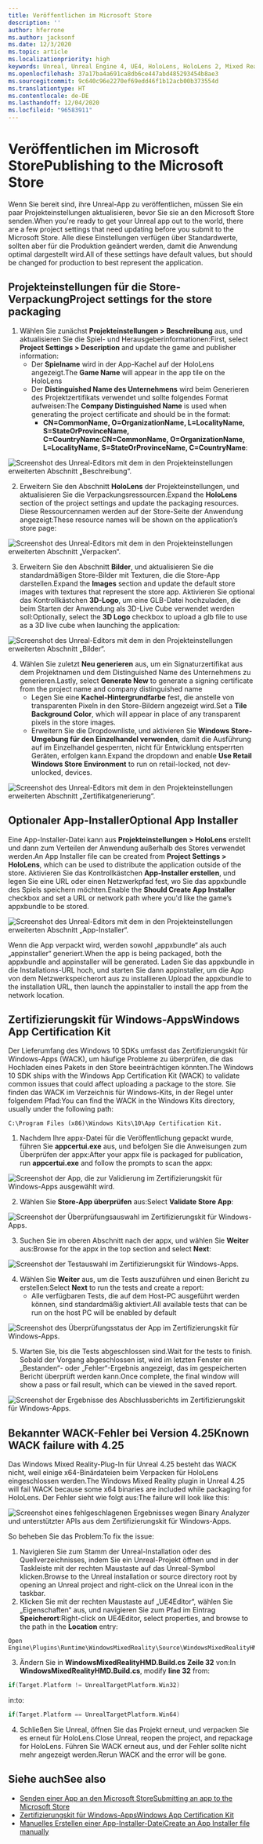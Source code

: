 ```yaml
---
title: Veröffentlichen im Microsoft Store
description: ''
author: hferrone
ms.author: jacksonf
ms.date: 12/3/2020
ms.topic: article
ms.localizationpriority: high
keywords: Unreal, Unreal Engine 4, UE4, HoloLens, HoloLens 2, Mixed Reality, Entwicklung, Dokumentation, Leitfäden, Features, Mixed Reality-Headset, Windows Mixed Reality-Headset, Virtual Reality-Headset, Veröffentlichen, Verteilung, Microsoft Store
ms.openlocfilehash: 37a17ba4a691ca8db6ce447abd485293454b8ae3
ms.sourcegitcommit: 9c640c96e2270ef69edd46f1b12acb00b373554d
ms.translationtype: HT
ms.contentlocale: de-DE
ms.lasthandoff: 12/04/2020
ms.locfileid: "96583911"
---
```

# <a name="publishing-to-the-microsoft-store"></a><span data-ttu-id="b6c3c-103">Veröffentlichen im Microsoft Store</span><span class="sxs-lookup"><span data-stu-id="b6c3c-103">Publishing to the Microsoft Store</span></span>

<span data-ttu-id="b6c3c-104">Wenn Sie bereit sind, ihre Unreal-App zu veröffentlichen, müssen Sie ein paar Projekteinstellungen aktualisieren, bevor Sie sie an den Microsoft Store senden.</span><span class="sxs-lookup"><span data-stu-id="b6c3c-104">When you're ready to get your Unreal app out to the world, there are a few project settings that need updating before you submit to the Microsoft Store.</span></span> <span data-ttu-id="b6c3c-105">Alle diese Einstellungen verfügen über Standardwerte, sollten aber für die Produktion geändert werden, damit die Anwendung optimal dargestellt wird.</span><span class="sxs-lookup"><span data-stu-id="b6c3c-105">All of these settings have default values, but should be changed for production to best represent the application.</span></span>

## <a name="project-settings-for-the-store-packaging"></a><span data-ttu-id="b6c3c-106">Projekteinstellungen für die Store-Verpackung</span><span class="sxs-lookup"><span data-stu-id="b6c3c-106">Project settings for the store packaging</span></span>

1. <span data-ttu-id="b6c3c-107">Wählen Sie zunächst **Projekteinstellungen > Beschreibung** aus, und aktualisieren Sie die Spiel- und Herausgeberinformationen:</span><span class="sxs-lookup"><span data-stu-id="b6c3c-107">First, select **Project Settings > Description** and update the game and publisher information:</span></span> 
    * <span data-ttu-id="b6c3c-108">Der **Spielname** wird in der App-Kachel auf der HoloLens angezeigt.</span><span class="sxs-lookup"><span data-stu-id="b6c3c-108">The **Game Name** will appear in the app tile on the HoloLens</span></span>
    * <span data-ttu-id="b6c3c-109">Der **Distinguished Name des Unternehmens** wird beim Generieren des Projektzertifikats verwendet und sollte folgendes Format aufweisen:</span><span class="sxs-lookup"><span data-stu-id="b6c3c-109">The **Company Distinguished Name** is used when generating the project certificate and should be in the format:</span></span> 
        * <span data-ttu-id="b6c3c-110">**CN=CommonName, O=OrganizationName, L=LocalityName, S=StateOrProvinceName, C=CountryName**:</span><span class="sxs-lookup"><span data-stu-id="b6c3c-110">**CN=CommonName, O=OrganizationName, L=LocalityName, S=StateOrProvinceName, C=CountryName**:</span></span>

![Screenshot des Unreal-Editors mit dem in den Projekteinstellungen erweiterten Abschnitt „Beschreibung“.](images/unreal-publishing-img-01.png)

2. <span data-ttu-id="b6c3c-112">Erweitern Sie den Abschnitt **HoloLens** der Projekteinstellungen, und aktualisieren Sie die Verpackungsressourcen.</span><span class="sxs-lookup"><span data-stu-id="b6c3c-112">Expand the **HoloLens** section of the project settings and update the packaging resources.</span></span>  <span data-ttu-id="b6c3c-113">Diese Ressourcennamen werden auf der Store-Seite der Anwendung angezeigt:</span><span class="sxs-lookup"><span data-stu-id="b6c3c-113">These resource names will be shown on the application’s store page:</span></span>

![Screenshot des Unreal-Editors mit dem in den Projekteinstellungen erweiterten Abschnitt „Verpacken“.](images/unreal-publishing-img-02.png)

3. <span data-ttu-id="b6c3c-115">Erweitern Sie den Abschnitt **Bilder**, und aktualisieren Sie die standardmäßigen Store-Bilder mit Texturen, die die Store-App darstellen.</span><span class="sxs-lookup"><span data-stu-id="b6c3c-115">Expand the **Images** section and update the default store images with textures that represent the store app.</span></span>  <span data-ttu-id="b6c3c-116">Aktivieren Sie optional das Kontrollkästchen **3D-Logo**, um eine GLB-Datei hochzuladen, die beim Starten der Anwendung als 3D-Live Cube verwendet werden soll:</span><span class="sxs-lookup"><span data-stu-id="b6c3c-116">Optionally, select the **3D Logo** checkbox to upload a glb file to use as a 3D live cube when launching the application:</span></span>

![Screenshot des Unreal-Editors mit dem in den Projekteinstellungen erweiterten Abschnitt „Bilder“.](images/unreal-publishing-img-03.png)

4. <span data-ttu-id="b6c3c-118">Wählen Sie zuletzt **Neu generieren** aus, um ein Signaturzertifikat aus dem Projektnamen und dem Distinguished Name des Unternehmens zu generieren.</span><span class="sxs-lookup"><span data-stu-id="b6c3c-118">Lastly, select **Generate New** to generate a signing certificate from the project name and company distinguished name</span></span>  
    * <span data-ttu-id="b6c3c-119">Legen Sie eine **Kachel-Hintergrundfarbe** fest, die anstelle von transparenten Pixeln in den Store-Bildern angezeigt wird.</span><span class="sxs-lookup"><span data-stu-id="b6c3c-119">Set a **Tile Background Color**, which will appear in place of any transparent pixels in the store images.</span></span>
    * <span data-ttu-id="b6c3c-120">Erweitern Sie die Dropdownliste, und aktivieren Sie **Windows Store-Umgebung für den Einzelhandel verwenden**, damit die Ausführung auf im Einzelhandel gesperrten, nicht für Entwicklung entsperrten Geräten, erfolgen kann.</span><span class="sxs-lookup"><span data-stu-id="b6c3c-120">Expand the dropdown and enable **Use Retail Windows Store Environment** to run on retail-locked, not dev-unlocked, devices.</span></span>

![Screenshot des Unreal-Editors mit dem in den Projekteinstellungen erweiterten Abschnitt „Zertifikatgenerierung“.](images/unreal-publishing-img-04.png)

## <a name="optional-app-installer"></a><span data-ttu-id="b6c3c-122">Optionaler App-Installer</span><span class="sxs-lookup"><span data-stu-id="b6c3c-122">Optional App Installer</span></span>

<span data-ttu-id="b6c3c-123">Eine App-Installer-Datei kann aus **Projekteinstellungen > HoloLens** erstellt und dann zum Verteilen der Anwendung außerhalb des Stores verwendet werden.</span><span class="sxs-lookup"><span data-stu-id="b6c3c-123">An App Installer file can be created from **Project Settings > HoloLens**, which can be used to distribute the application outside of the store.</span></span>  <span data-ttu-id="b6c3c-124">Aktivieren Sie das Kontrollkästchen **App-Installer erstellen**, und legen Sie eine URL oder einen Netzwerkpfad fest, wo Sie das appxbundle des Spiels speichern möchten.</span><span class="sxs-lookup"><span data-stu-id="b6c3c-124">Enable the **Should Create App Installer** checkbox and set a URL or network path where you'd like the game’s appxbundle to be stored.</span></span>  

![Screenshot des Unreal-Editors mit dem in den Projekteinstellungen erweiterten Abschnitt „App-Installer“.](images/unreal-publishing-img-05.png)

<span data-ttu-id="b6c3c-126">Wenn die App verpackt wird, werden sowohl „appxbundle“ als auch „appinstaller“ generiert.</span><span class="sxs-lookup"><span data-stu-id="b6c3c-126">When the app is being packaged, both the appxbundle and appinstaller will be generated.</span></span>  <span data-ttu-id="b6c3c-127">Laden Sie das appxbundle in die Installations-URL hoch, und starten Sie dann appinstaller, um die App von dem Netzwerkspeicherort aus zu installieren.</span><span class="sxs-lookup"><span data-stu-id="b6c3c-127">Upload the appxbundle to the installation URL, then launch the appinstaller to install the app from the network location.</span></span>

## <a name="windows-app-certification-kit"></a><span data-ttu-id="b6c3c-128">Zertifizierungskit für Windows-Apps</span><span class="sxs-lookup"><span data-stu-id="b6c3c-128">Windows App Certification Kit</span></span>

<span data-ttu-id="b6c3c-129">Der Lieferumfang des Windows 10 SDKs umfasst das Zertifizierungskit für Windows-Apps (WACK), um häufige Probleme zu überprüfen, die das Hochladen eines Pakets in den Store beeinträchtigen könnten.</span><span class="sxs-lookup"><span data-stu-id="b6c3c-129">The Windows 10 SDK ships with the Windows App Certification Kit (WACK) to validate common issues that could affect uploading a package to the store.</span></span>  <span data-ttu-id="b6c3c-130">Sie finden das WACK im Verzeichnis für Windows-Kits, in der Regel unter folgendem Pfad:</span><span class="sxs-lookup"><span data-stu-id="b6c3c-130">You can find the WACK in the Windows Kits directory, usually under the following path:</span></span> 

```
C:\Program Files (x86)\Windows Kits\10\App Certification Kit.
```

1. <span data-ttu-id="b6c3c-131">Nachdem Ihre appx-Datei für die Veröffentlichung gepackt wurde, führen Sie **appcertui.exe** aus, und befolgen Sie die Anweisungen zum Überprüfen der appx:</span><span class="sxs-lookup"><span data-stu-id="b6c3c-131">After your appx file is packaged for publication, run **appcertui.exe** and follow the prompts to scan the appx:</span></span>

![Screenshot der App, die zur Validierung im Zertifizierungskit für Windows-Apps ausgewählt wird.](images/unreal-publishing-img-06.png)

2. <span data-ttu-id="b6c3c-133">Wählen Sie **Store-App überprüfen** aus:</span><span class="sxs-lookup"><span data-stu-id="b6c3c-133">Select **Validate Store App**:</span></span>

![Screenshot der Überprüfungsauswahl im Zertifizierungskit für Windows-Apps.](images/unreal-publishing-img-07.png)

3. <span data-ttu-id="b6c3c-135">Suchen Sie im oberen Abschnitt nach der appx, und wählen Sie **Weiter** aus:</span><span class="sxs-lookup"><span data-stu-id="b6c3c-135">Browse for the appx in the top section and select **Next**:</span></span>

![Screenshot der Testauswahl im Zertifizierungskit für Windows-Apps.](images/unreal-publishing-img-08.png)

4. <span data-ttu-id="b6c3c-137">Wählen Sie **Weiter** aus, um die Tests auszuführen und einen Bericht zu erstellen:</span><span class="sxs-lookup"><span data-stu-id="b6c3c-137">Select **Next** to run the tests and create a report:</span></span>
    * <span data-ttu-id="b6c3c-138">Alle verfügbaren Tests, die auf dem Host-PC ausgeführt werden können, sind standardmäßig aktiviert.</span><span class="sxs-lookup"><span data-stu-id="b6c3c-138">All available tests that can be run on the host PC will be enabled by default</span></span>

![Screenshot des Überprüfungsstatus der App im Zertifizierungskit für Windows-Apps.](images/unreal-publishing-img-09.png)

5. <span data-ttu-id="b6c3c-140">Warten Sie, bis die Tests abgeschlossen sind.</span><span class="sxs-lookup"><span data-stu-id="b6c3c-140">Wait for the tests to finish.</span></span> <span data-ttu-id="b6c3c-141">Sobald der Vorgang abgeschlossen ist, wird im letzten Fenster ein „Bestanden“- oder „Fehler“-Ergebnis angezeigt, das im gespeicherten Bericht überprüft werden kann.</span><span class="sxs-lookup"><span data-stu-id="b6c3c-141">Once complete, the final window will show a pass or fail result, which can be viewed in the saved report.</span></span>

![Screenshot der Ergebnisse des Abschlussberichts im Zertifizierungskit für Windows-Apps.](images/unreal-publishing-img-10.png)

## <a name="known-wack-failure-with-425"></a><span data-ttu-id="b6c3c-143">Bekannter WACK-Fehler bei Version 4.25</span><span class="sxs-lookup"><span data-stu-id="b6c3c-143">Known WACK failure with 4.25</span></span>

<span data-ttu-id="b6c3c-144">Das Windows Mixed Reality-Plug-In für Unreal 4.25 besteht das WACK nicht, weil einige x64-Binärdateien beim Verpacken für HoloLens eingeschlossen werden.</span><span class="sxs-lookup"><span data-stu-id="b6c3c-144">The Windows Mixed Reality plugin in Unreal 4.25 will fail WACK because some x64 binaries are included while packaging for HoloLens.</span></span> <span data-ttu-id="b6c3c-145">Der Fehler sieht wie folgt aus:</span><span class="sxs-lookup"><span data-stu-id="b6c3c-145">The failure will look like this:</span></span>

![Screenshot eines fehlgeschlagenen Ergebnisses wegen Binary Analyzer und unterstützter APIs aus dem Zertifizierungskit für Windows-Apps.](images/unreal-publishing-img-11.png)

<span data-ttu-id="b6c3c-147">So beheben Sie das Problem:</span><span class="sxs-lookup"><span data-stu-id="b6c3c-147">To fix the issue:</span></span>
1. <span data-ttu-id="b6c3c-148">Navigieren Sie zum Stamm der Unreal-Installation oder des Quellverzeichnisses, indem Sie ein Unreal-Projekt öffnen und in der Taskleiste mit der rechten Maustaste auf das Unreal-Symbol klicken.</span><span class="sxs-lookup"><span data-stu-id="b6c3c-148">Browse to the Unreal installation or source directory root by opening an Unreal project and right-click on the Unreal icon in the taskbar.</span></span>
2. <span data-ttu-id="b6c3c-149">Klicken Sie mit der rechten Maustaste auf „UE4Editor“, wählen Sie „Eigenschaften“ aus, und navigieren Sie zum Pfad im Eintrag **Speicherort**:</span><span class="sxs-lookup"><span data-stu-id="b6c3c-149">Right-click on UE4Editor, select properties, and browse to the path in the **Location** entry:</span></span>

```
Open Engine\Plugins\Runtime\WindowsMixedReality\Source\WindowsMixedRealityHMD\WindowsMixedRealityHMD.Build.cs.
```

3. <span data-ttu-id="b6c3c-150">Ändern Sie in **WindowsMixedRealityHMD.Build.cs** **Zeile 32** von:</span><span class="sxs-lookup"><span data-stu-id="b6c3c-150">In **WindowsMixedRealityHMD.Build.cs**, modify **line 32** from:</span></span>

```cpp
if(Target.Platform != UnrealTargetPlatform.Win32)
```

<span data-ttu-id="b6c3c-151">in:</span><span class="sxs-lookup"><span data-stu-id="b6c3c-151">to:</span></span>

```cpp
if(Target.Platform == UnrealTargetPlatform.Win64)

```

4. <span data-ttu-id="b6c3c-152">Schließen Sie Unreal, öffnen Sie das Projekt erneut, und verpacken Sie es erneut für HoloLens.</span><span class="sxs-lookup"><span data-stu-id="b6c3c-152">Close Unreal, reopen the project, and repackage for HoloLens.</span></span>  <span data-ttu-id="b6c3c-153">Führen Sie WACK erneut aus, und der Fehler sollte nicht mehr angezeigt werden.</span><span class="sxs-lookup"><span data-stu-id="b6c3c-153">Rerun WACK and the error will be gone.</span></span> 

## <a name="see-also"></a><span data-ttu-id="b6c3c-154">Siehe auch</span><span class="sxs-lookup"><span data-stu-id="b6c3c-154">See also</span></span>
* [<span data-ttu-id="b6c3c-155">Senden einer App an den Microsoft Store</span><span class="sxs-lookup"><span data-stu-id="b6c3c-155">Submitting an app to the Microsoft Store</span></span>](../../distribute/submitting-an-app-to-the-microsoft-store.md)
* [<span data-ttu-id="b6c3c-156">Zertifizierungskit für Windows-Apps</span><span class="sxs-lookup"><span data-stu-id="b6c3c-156">Windows App Certification Kit</span></span>](https://developer.microsoft.com/windows/downloads/app-certification-kit)
* [<span data-ttu-id="b6c3c-157">Manuelles Erstellen einer App-Installer-Datei</span><span class="sxs-lookup"><span data-stu-id="b6c3c-157">Create an App Installer file manually</span></span>](https://docs.microsoft.com/windows/msix/app-installer/how-to-create-appinstaller-file)
